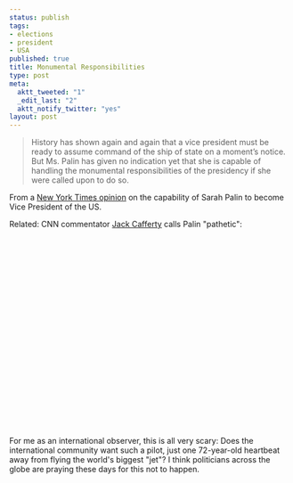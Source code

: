```yaml
--- 
status: publish
tags: 
- elections
- president
- USA
published: true
title: Monumental Responsibilities
type: post
meta: 
  aktt_tweeted: "1"
  _edit_last: "2"
  aktt_notify_twitter: "yes"
layout: post
---
```

<blockquote>History has shown again and again that a vice president must be ready to assume command of the ship of state on a moment’s notice. But Ms. Palin has given no indication yet that she is capable of handling the monumental responsibilities of the presidency if she were called upon to do so.</blockquote>

From a <a href="http://www.nytimes.com/2008/09/27/opinion/27herbert.html?ex=1380254400&en=b63771b7d4928582&ei=5124&partner=permalink&exprod=permalink">New York Times opinion</a> on the capability of Sarah Palin to become Vice President of the US.

Related: CNN commentator <a href="http://en.wikipedia.org/wiki/Jack_Cafferty">Jack Cafferty</a> calls Palin "pathetic":

<object width="425" height="344"><param name="movie" value="http://www.youtube.com/v/L8__aXxXPVc&hl=en&fs=1"></param><param name="allowFullScreen" value="true"></param><embed src="http://www.youtube.com/v/L8__aXxXPVc&hl=en&fs=1" type="application/x-shockwave-flash" allowfullscreen="true" width="425" height="344"></embed></object>

For me as an international observer, this is all very scary: Does the international community want such a pilot, just one 72-year-old heartbeat away from flying the world's biggest "jet"? I think politicians across the globe are praying these days for this not to happen.
